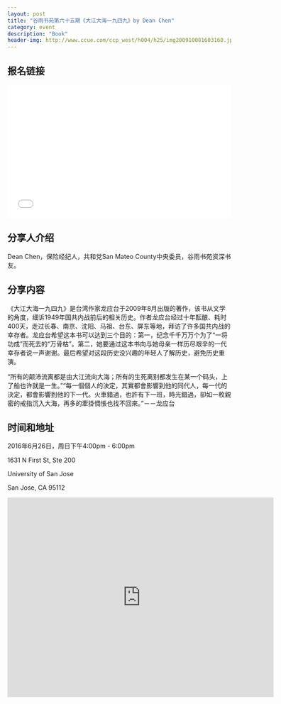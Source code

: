 ```yaml
---
layout: post
title: "谷雨书苑第六十五期《大江大海一九四九》by Dean Chen"
category: event
description: "Book"
header-img: http://www.ccue.com/ccp_west/h004/h25/img200910081603160.jpg
---
```


## 报名链接
<div style="width:100%; text-align:left;" ><iframe src="//eventbrite.com/tickets-external?eid=26143989376&ref=etckt" frameborder="0" height="300" width="100%" vspace="0" hspace="0" marginheight="5" marginwidth="5" scrolling="auto" allowtransparency="true"></iframe></div>

## 分享人介绍

Dean Chen，保险经纪人，共和党San Mateo County中央委员，谷雨书苑资深书友。

## 分享内容
《大江大海一九四九》是台湾作家龙应台于2009年8月出版的著作，该书从文学的角度，细诉1949年国共内战前后的相关历史。作者龙应台经过十年酝酿、耗时400天，走过长春、南京、沈阳、马祖、台东、屏东等地，拜访了许多国共内战的幸存者。龙应台希望这本书可以达到三个目的：第一，纪念千千万万个为了“一将功成”而死去的“万骨枯”。第二，她要通过这本书向与她母亲一样历尽艰辛的一代幸存者说一声谢谢。最后希望对这段历史没兴趣的年轻人了解历史，避免历史重演。

“所有的颠沛流离都是由大江流向大海；所有的生死离别都发生在某一个码头，上了船也许就是一生。”“每一個個人的決定，其實都會影響到他的同代人，每一代的決定，都會影響到他的下一代。火車錯過，也許有下一班，時光錯過，卻如一枚親密的戒指沉入大海，再多的牽掛惆悵也找不回來。”－－龙应台

## 时间和地址
2016年6月26日，周日下午4:00pm - 6:00pm  

1631 N First St, Ste 200

University of San Jose

San Jose, CA 95112


<iframe src="https://www.google.com/maps/embed?pb=!1m18!1m12!1m3!1d3171.0807883474304!2d-121.91454998552591!3d37.36426524344545!2m3!1f0!2f0!3f0!3m2!1i1024!2i768!4f13.1!3m3!1m2!1s0x808fcb8e31478b81%3A0x311e3ebe3e6b0984!2s1631+N+1st+St%2C+San+Jose%2C+CA+95112!5e0!3m2!1sen!2sus!4v1466403402780" width="600" height="450" frameborder="0" style="border:0" allowfullscreen></iframe>
